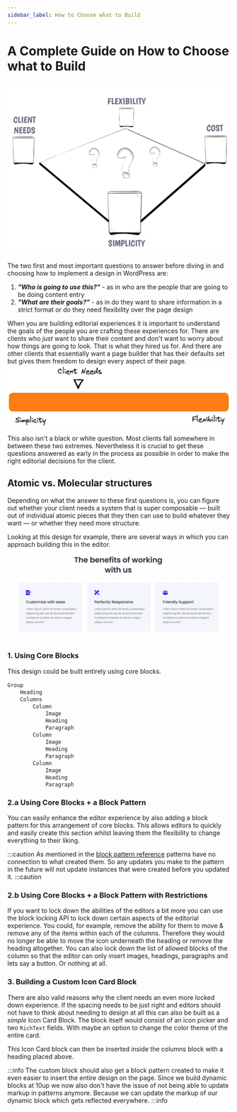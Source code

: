 ```yaml
---
sidebar_label: How to Choose what to Build
---
```


# A Complete Guide on How to Choose what to Build

![Decide how to build a block](../static/img/what-to-build.png)

The two first and most important questions to answer before diving in and choosing how to implement a design in WordPress are:

1. _**"Who is going to use this?"**_ - as in who are the people that are going to be doing content entry
2. _**"What are their goals?"**_ - as in do they want to share information in a strict format or do they need flexibility over the page design

When you are building editorial experiences it is important to understand the goals of the people you are crafting these experiences for. There are clients who _just_ want to share their content and don't want to worry about how things are going to look. That is what they hired us for. And there are other clients that essentially want a page builder that has their defaults set but gives them freedom to design every aspect of their page.
![Scale from Simplicity to Flexibility with Client needs leaning towards simplicity](../static/img/flexibility-scale.png)

This also isn't a black or white question. Most clients fall somewhere in between these two extremes. Nevertheless it is crucial to get these questions answered as early in the process as possible in order to make the right editorial decisions for the client.

## Atomic vs. Molecular structures

Depending on what the answer to these first questions is, you can figure out whether your client needs a system that is super composable &mdash; built out of individual atomic pieces that they then can use to build whatever they want &mdash; or whether they need more structure.

Looking at this design for example, there are several ways in which you can approach building this in the editor.
![Design Mockup showing a row with three boxes](../static/img/sample-design-boxes.png)

### 1. Using Core Blocks

This design could be built entirely using core blocks.

```plaintext
Group
    Heading
    Columns
        Column
            Image
            Heading
            Paragraph
        Column
            Image
            Heading
            Paragraph
        Column
            Image
            Heading
            Paragraph
```

### 2.a Using Core Blocks + a Block Pattern

You can easily enhance the editor experience by also adding a block pattern for this arrangement of core blocks. This allows editors to quickly and easily create this section whilst leaving them the flexibility to change everything to their liking.

:::caution
As mentioned in the [block pattern reference](../reference/Blocks/block-patterns) patterns have no connection to what created them. So any updates you make to the pattern in the future will not update instances that were created before you updated it.
:::caution

### 2.b Using Core Blocks + a Block Pattern with Restrictions

If you want to lock down the abilities of the editors a bit more you can use the block locking API to lock down certain aspects of the editorial experience. You could, for example, remove the ability for them to move & remove any of the items within each of the columns. Therefore they would no longer be able to move the icon underneath the heading or remove the heading altogether. You can also lock down the list of allowed blocks of the column so that the editor can only insert images, headings, paragraphs and lets say a button. Or nothing at all.

### 3. Building a Custom Icon Card Block

There are also valid reasons why the client needs an even more locked down experience. If the spacing needs to be just right and editors should not have to think about needing to design at all this can also be built as a _simple_ Icon Card Block. The block itself would consist of an icon picker and two `RichText` fields. With maybe an option to change the color theme of the entire card.

This Icon Card block can then be inserted inside the columns block with a heading placed above.

:::info
The custom block should also get a block pattern created to make it even easier to insert the entire design on the page. Since we build dynamic blocks at 10up we now also don't have the issue of not being able to update markup in patterns anymore. Because we can update the markup of our dynamic block which gets reflected everywhere.
:::info
